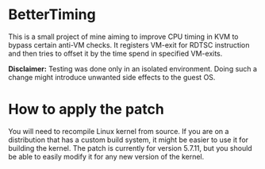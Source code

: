 # BetterTiming
This is a small project of mine aiming to improve CPU timing in KVM to bypass certain anti-VM checks. It registers VM-exit for RDTSC instruction and then tries to offset it by the time spend in specified VM-exits.

**Disclaimer:** Testing was done only in an isolated environment. Doing such a change might introduce unwanted side effects to the guest OS.

# How to apply the patch
You will need to recompile Linux kernel from source. If you are on a distribution that has a custom build system, it might be easier to use it for building the kernel. The patch is currently for version 5.7.11, but you should be able to easily modify it for any new version of the kernel. 

```